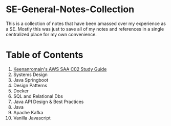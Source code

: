 # SE-General-Notes-Collection
This is a collection of notes that have been amassed over my experience as a SE. Mostly this was just to save all of my notes and references in a single centralized place for my own convenience. 

# Table of Contents
1. [Keenanromain's AWS SAA C02 Study Guide](https://github.com/keenanromain/AWS-SAA-C02-Study-Guide/blob/master/README.md)
2. Systems Design
3. Java Springboot
4. Design Patterns
5. Docker
6. SQL and Relational Dbs
7. Java API Design & Best Practices
8. Java
9. Apache Kafka
10. Vanilla Javascript

